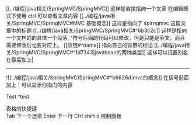 [[../编程/java相关/SpringMVC/SpringMVC]]
这样是直接指向一个文章
在编辑模式下使用 ctrl 可以查看文章内容
[[../编程/java相关/SpringMVC/SpringMVC#MVC 基础概念]]
这样是指向了 spirngmvc 这篇文章中的标题
[[../编程/java相关/SpringMVC/SpringMVC#^6b3c2c]] 
这样是指向一个文档的的具体一个段落, ^符号后面的代码可以修改，但是只能是英文，而且需要修改后也要对应上。
[[双链#^name]]
指向自己的设置的标记
[[../编程/java相关/SpringMVC/SpringMVC#^1d7343|javabean的两种类型]]
这样可以设置别名在最后加上|



---


![[../编程/java相关/SpringMVC/SpringMVC#^b6826d|mvc的概念]]
在括号前面加上！可以显示你指向的内容

Test ^test 


表格的快捷键  
Tab 下一个选项 
Enter 下一行
Ctrl shirt d  控制面板